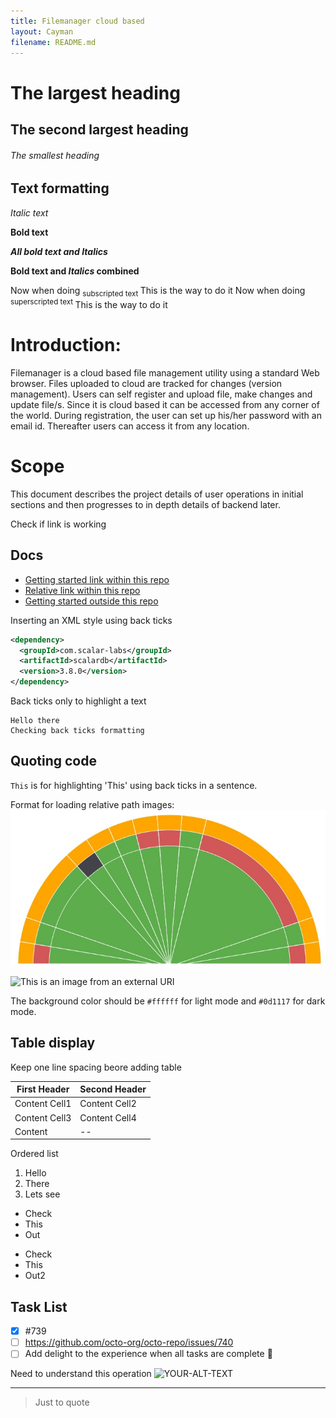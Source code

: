 ```yaml
---
title: Filemanager cloud based
layout: Cayman
filename: README.md
---
```


<!-- This content will not appear in the rendered Markdown or in the main page -->

# The largest heading
## The second largest heading
###### The smallest heading

## Text formatting
*Italic text*

**Bold text**

***All bold text and Italics***

**Bold text and *Italics* combined**

Now when doing <sub> subscripted text </sub> This is the way to do it
Now when doing <sup> superscripted text </sup> This is the way to do it


# Introduction:
Filemanager is a cloud based file management utility using a standard Web browser. Files uploaded to cloud are tracked for changes (version management). Users can self register and upload file, make changes and update file/s. Since it is cloud based it can be accessed from any corner of the world.
During registration, the user can set up his/her password with an email id. Thereafter users can access it from any location.

# Scope
This document describes the project details of user operations in initial sections  and then progresses to in depth details of backend later. 

Check if link is working
## Docs
* [Getting started link within this repo](Getting-started.md)
* [Relative link within this repo](doc2/hello.md)
* [Getting started outside this repo](https://scalar-labs.github.io/scalardb/)

Inserting an XML style using back ticks
```xml
<dependency>
  <groupId>com.scalar-labs</groupId>
  <artifactId>scalardb</artifactId>
  <version>3.8.0</version>
</dependency>
```

Back ticks only to highlight a text
```
Hello there 
Checking back ticks formatting
```

## Quoting code
`This` is for highlighting 'This' using back ticks in a sentence.

Format for loading relative path images:
![This is an relative image in github itself](docs/assets/images/Jeeni-Analytics.jpg)

![This is an image from an external URI](https://jeeni-question-images.s3.ap-south-1.amazonaws.com/question-images%2Fr%2BVAFXwjD6Y%3D%2Fmdpi.png)

The background color should be `#ffffff` for light mode and `#0d1117` for dark mode.

## Table display
Keep one line spacing beore adding table

| First Header  | Second Header |
| ------------- | ------------- |
| Content Cell1  | Content Cell2  |
| Content Cell3  | Content Cell4  |
| Content | -- |

Ordered list
1. Hello
2. There
3. Lets see

- Check
- This 
- Out
+ Check
+ This
+ Out2

## Task List
- [x] #739
- [ ] https://github.com/octo-org/octo-repo/issues/740
- [ ] Add delight to the experience when all tasks are complete :tada:

Need to understand this operation
<picture>
 <source media="(prefers-color-scheme: dark)" srcset="YOUR-DARKMODE-IMAGE">
 <source media="(prefers-color-scheme: light)" srcset="YOUR-LIGHTMODE-IMAGE">
 <img alt="YOUR-ALT-TEXT" src="YOUR-DEFAULT-IMAGE">
</picture>

---
> Just to quote
